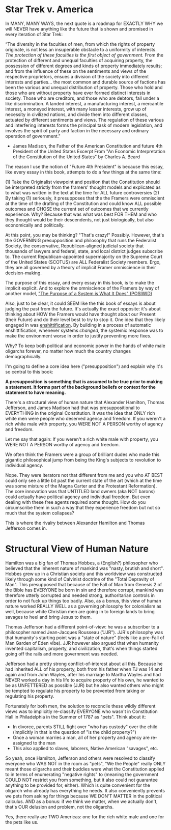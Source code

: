 # Star Trek v. America

In MANY, MANY WAYS, the next quote is a roadmap for EXACTLY WHY we will NEVER have anything like the future that is shown and promised in every iteration of Star Trek:

“The diversity in the faculties of men, from which the rights of property originate, is not less an insuperable obstacle to a uniformity of interests. *The protection of these faculties is the first object of government.* From the protection of different and unequal faculties of acquiring property, the possession of different degrees and kinds of property immediately results; and from the influence of these on the sentiments and views of the respective proprietors, ensues a division of the society into different interests and parties... the most common and durable source of factions has been the various and unequal distribution of property. Those who hold and those who are without property have ever formed distinct interests in society. Those who are creditors, and those who are debtors, fall under a like discrimination. A landed interest, a manufacturing interest, a mercantile interest, a moneyed interest, with many lesser interests, grow up of necessity in civilized nations, and divide them into different classes, actuated by different sentiments and views. The regulation of these various and interfering interests forms the principal task of modern legislation, and involves the spirit of party and faction in the necessary and ordinary operation of government."

- James Madison, the Father of the American Constitution and future 4th President of the United States
Excerpt From "An Economic Interpretation of the Constitution of the United States" by
Charles A. Beard

The reason I use the notion of "Future 4th President" is because this essay, like every essay in this book, attempts to do a few things at the same time:

(1) Take the Originalist viewpoint and position that the Constitution should be interpreted strictly from the framers' thought models and explicated as to what was written in the text at the time for ALL future controversies
(2) By taking (1) seriously, it presupposes that the the Framers were omniscient at the time of the drafting of the Constitution and could know ALL possible outcomes and CHOSE the current set of outcomes that we currently experience. Why? Because that was what was best FOR THEM and who they thought would be their descendents, not just biologically, but also economically and politically.

At this point, you may be thinking? "That's crazy!" Possibly. However, that's the GOVERNINIG presupposition and philosophy that runs the Federalist Society, the conservative, Republican-aligned judicial society that thousands of lawyers and federal, state, and local district judges subscribe to. The current Republican-appointed supermajority on the Supreme Court of the United States (SCOTUS) are ALL Federalist Society members. Ergo, they are all governed by a theory of implicit Framer omniscience in their decision-making.

The purpose of this essay, and every essay in this book, is to make the implicit explicit. And to explore the omniscience of the Framers by way of another model, ["The Purpose of a System is What It Does" (POSIWID)](https://en.wikipedia.org/wiki/The_purpose_of_a_system_is_what_it_does)

Also, just to be clear, it could SEEM like the this book of essays is about judging the past from the future. It's actually the exact opposite: it's about thinking about HOW the Framers would have thought about our Present (their Future) and do their level best to try to stop it. One idea that they likely engaged in was [enshittification](https://pluralistic.net/2023/01/21/potemkin-ai/#hey-guys). By building in a process of automatic enshittification, whenever systems *changed*, the systemic response was to make the environment worse in order to justify preventing more fixes.

Why? To keep both political and economic power in the hands of white male oligarchs forever, no matter how much the country changes demographically.

I'm going to define a core idea here ("presupposition") and explain why it's so central to this book:

**A presupposition is something that is assumed to be true prior to making a statement. It forms part of the background beliefs or context for the statement to have meaning.**

There's a structural view of human nature that Alexander Hamilton, Thomas Jefferson, and James Madison had that was presuppositional to EVERYTHING in the original Constitution. It was the idea that ONLY rich white men were people who deserved agency and freedom. If you weren't a rich white male with property, you WERE NOT A PERSON worthy of agency and freedom.

Let me say that again: If you weren't a rich white male with property, you WERE NOT A PERSON worthy of agency and freedom.

We often think the Framers were a group of brilliant dudes who made this gigantic philosophical jump from being the King's subjects to revolution to individual agency.

Nope. They were iterators not that different from me and you who AT BEST could only see a little bit past the current state of the art (which at the time was some mixture of the Magna Carter and the Protestant Reformation). The core innovation was that UNTITLED land owners (aka NOT barons) could actually have political agency and individual freedom. But even dealing with these free agents required some thought. How do you circumscribe them in such a way that they experience freedom but not so much that the system collapses?

This is where the rivalry between Alexander Hamilton and Thomas Jefferson comes in.

# Structural View of Human Nature

Hamilton was a big fan of Thomas Hobbes, a (English?) philosopher who believed that the inherent nature of mankind was "nasty, brutish and short". Hobbes grew up in a Christian society and this worldview was constructed likely through some kind of Calvinist doctrine of the "Total Depravity of Man". This presupposed that because of the Fall of Man from Genesis 2 of the Bible has EVERYONE be born in sin and therefore corrupt, mankind was therefore utterly corrupted and needed strong, authoritarian controls in order to not fuck up things too badly. Also, as a bonus, this view of human nature worked REALLY WELL as a governing philosophy for colonialism as well, because white Christian men are going in to foreign lands to bring savages to heel and bring Jesus to them.

Thomas Jefferson had a different point-of-view: he was a subscriber to a philosopher named Jean-Jacques Rousseau ("JJR"). JJR's philosophy was that humanity's starting point was a "state of nature" (feels like a pre-Fall of Man Garden of Eden vibe). JJR however also argued that when humanity invented capitalism, property, and civilization, that's when things started going off the rails and more government was needed.

Jefferson had a pretty strong conflict-of-interest about all this. Because he had inherited ALL of his property, both from his father when TJ was 14 and again and from John Wayles, after his marriage to Martha Wayles and had NEVER worked a day in his life to acquire property of his own, he wanted to be as UNFETTERED as possible (JJR) but he also wanted others who might be tempted to regulate his property to be prevented from taking or regulating his property.

Fortunately for both men, the solution to reconcile these wildly different views was to implicitly re-classify EVERYONE who wasn't in Constitution Hall in Philadelphia in the Summer of 1787 as "pets". Think about it:

- In divorce, parents STILL fight over "who has custody" over the child (implicitly in that is the question of "is the child property?")
- Once a woman marries a man, all of her property and agency are re-assigned to the man
- This also applied to slaves, laborers, Native American "savages", etc.

So yeah, once Hamilton, Jefferson and others were resolved to classify everyone who WAS NOT in the room as "pets", "We the People" really ONLY meant those oligarchs and their buddies were what the Constitution applied to in terms of enumerating "negative rights" to (meaning the government COULD NOT restrict you from something, but it also could not guarantee anything to be provided for, either). Which is quite convenient for the oligarch who already has everything he needs. It also conveniently prevents we pets from asking for things because WE DON'T MATTER in the political calculus. AND as a bonus: if we think we matter, when we actually don't, that's OUR delusion and problem, not the oligarchs.

Yes, there really are TWO Americas: one for the rich white male and one for the pets like us.